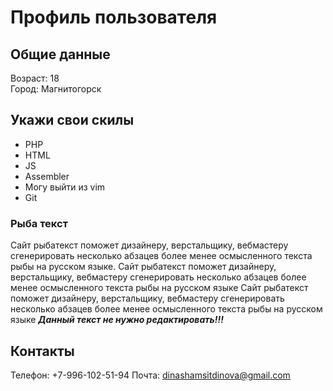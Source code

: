 # Профиль пользователя

## Общие данные

Возраст: 18      
Город: Магнитогорск    

## Укажи свои скилы

- PHP    
- HTML    
- JS    
- Assembler    
- Могу выйти из vim    
- Git

### Рыба текст
Сайт рыбатекст поможет дизайнеру, верстальщику, вебмастеру сгенерировать несколько абзацев более менее осмысленного текста рыбы на русском языке.
Сайт рыбатекст поможет дизайнеру, верстальщику, вебмастеру сгенерировать несколько абзацев более менее осмысленного текста рыбы на русском языке
Сайт рыбатекст поможет дизайнеру, верстальщику, вебмастеру сгенерировать несколько абзацев более менее осмысленного текста рыбы на русском языке
***Данный текст не нужно редактировать!!!***

## Контакты

Телефон: +7-996-102-51-94
Почта: dinashamsitdinova@gmail.com


